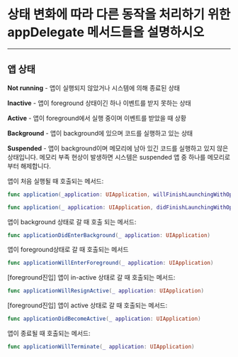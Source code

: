 # 상태 변화에 따라 다른 동작을 처리하기 위한 appDelegate 메서드들을 설명하시오

---



## 앱 상태

**Not running** - 앱이 실행되지 않았거나 시스템에 의해 종료된 상태

**Inactive** - 앱이 foreground 상태이긴 하나 이벤트를 받지 못하는 상태

**Active** - 앱이 foreground에서 실행 중이며 이벤트를 받았을 때 상황

**Background** - 앱이 background에 있으며 코드를 실행하고 있는 상태

**Suspended** - 앱이 background이며 메모리에 남아 있긴 코드를 실행하고 있지 않은 상태입니다. 메모리 부족 현상이 발생하면 시스템은 suspended 앱 중 하나를 메모리로 부터 해제합니다.



앱이 처음 실행될 때 호출되는 메서드:

``` Swift
func application(_application: UIApplication, willFinishLaunchingWithOptionslaunchOptions:)
```

``` swift
func application(_ application: UIApplication, didFinishLaunchingWithOptions launchOptions: [UIApplicationLaunchOptionsKey: Any]?) -> Bool

```




앱이 background 상태로 갈 때 호출 되는 메서드:

``` Swift
func applicationDidEnterBackground(_ application: UIApplication)
```



앱이 foreground상태로 갈 때 호출되는 메서드

```Swift
func applicationWillEnterForeground(_ application: UIApplication)
```



[foreground진입] 앱이 in-active 상태로 갈 때 호출되는 메서드:

``` Swift
func applicationWillResignActive(_ application: UIApplication)
```



[foreground진입] 앱이 active 상태로 갈 때 호출되는 메서드:

``` swift
func applicationDidBecomeActive(_ application: UIApplication)
```



앱이 종료될 때 호출되는 메서드:

``` Swift
func applicationWillTerminate(_ application: UIApplication)
```

